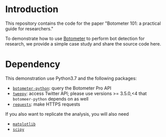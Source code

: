 # Introduction

This repository contains the code for the paper "Botometer 101: a practical guide for researchers."

To demonstrate how to use [Botometer](botometer.osome.iu.edu) to perform bot detection for research, we provide a simple case study and share the source code here.

# Dependency

This demonstration use Python3.7 and the following packages:

- [`botometer-python`](https://github.com/IUNetSci/botometer-python): query the Botometer Pro API
- [`tweepy`](https://www.tweepy.org/): access Twitter API; please use versions >= 3.5.0,<4 that `botomeer-python` depends on as well
- [`requests`](https://docs.python-requests.org/en/latest/): make HTTPS requests

If you also want to replicate the analysis, you will also need

- [`matplotlib`](https://matplotlib.org/)
- [`scipy`](https://scipy.org/)
